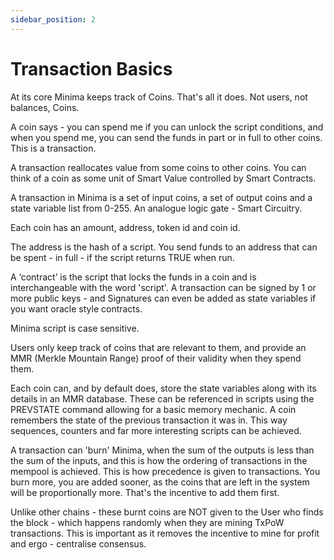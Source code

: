 ```yaml
---
sidebar_position: 2
---
```


# Transaction Basics

At its core Minima keeps track of Coins. That's all it does. Not users, not balances, Coins. 

A coin says - you can spend me if you can unlock the script conditions, and when you spend me, you can send the funds in part or in full to other coins. This is a transaction. 

A transaction reallocates value from some coins to other coins. You can think of a coin as some unit of Smart Value controlled by Smart Contracts.

A transaction in Minima is a set of input coins, a set of output coins and a state variable list from 0-255. An analogue logic gate - Smart Circuitry. 

Each coin has an amount, address, token id and coin id. 

The address is the hash of a script. You send funds to an address that can be spent - in full - if the script returns TRUE when run. 

A ‘contract’ is the script that locks the funds in a coin and is interchangeable with the word 'script'. A transaction can be signed by 1 or more public keys - and Signatures can even be added as state variables if you want oracle style contracts. 

Minima script is case sensitive.

Users only keep track of coins that are relevant to them, and provide an MMR (Merkle Mountain Range) proof of their validity when they spend them. 

Each coin can, and by default does, store the state variables along with its details in an MMR database. These can be referenced in scripts using the PREVSTATE command allowing for a basic memory mechanic. A coin remembers the state of the previous transaction it was in. This way sequences, counters and far more interesting scripts can be achieved.

A transaction can 'burn' Minima, when the sum of the outputs is less than the sum of the inputs, and this is how the ordering of transactions in the mempool is achieved. This is how precedence is given to transactions. You burn more, you are added sooner, as the coins that are left in the system will be proportionally more. That's the incentive to add them first. 

Unlike other chains - these burnt coins are NOT given to the User who finds the block - which happens randomly when they are mining TxPoW transactions. This is important as it removes the incentive to mine for profit and ergo - centralise consensus.